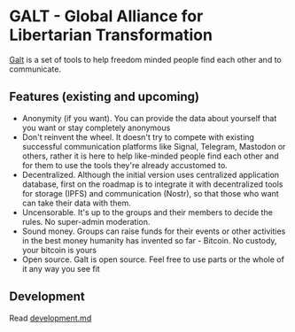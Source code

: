 # GALT - Global Alliance for Libertarian Transformation

[Galt](https://galt.is) is a set of tools to help freedom minded people find each other and to communicate.

## Features (existing and upcoming)

  - Anonymity (if you want). You can provide the data about yourself that you want or stay completely anonymous
  - Don't reinvent the wheel. It doesn't try to compete with existing successful communication platforms
    like Signal, Telegram, Mastodon or others, rather it is here to help like-minded people find each other and for them to use the tools they're already accustomed to.
  - Decentralized. Although the initial version uses centralized application database, first on the roadmap is to integrate it with decentralized tools for storage (IPFS) and communication (Nostr), so that those who want can take their data with them.
  - Uncensorable. It's up to the groups and their members to decide the rules. No super-admin moderation.
  - Sound money. Groups can raise funds for their events or other activities in the best money humanity has invented so far - Bitcoin. No custody, your bitcoin is yours
  - Open source. Galt is open source. Feel free to use parts or the whole of it any way you see fit

## Development

Read [development.md](docs/development.md)
